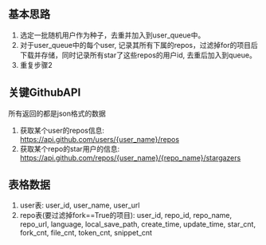 ## 基本思路
1. 选定一批随机用户作为种子，去重并加入到user_queue中。
2. 对于user_queue中的每个user, 记录其所有下属的repos，过滤掉for的项目后下载并存储，同时记录所有star了这些repos的用户id, 去重后加入到queue。
3. 重复步骤2


## 关键GithubAPI
所有返回的都是json格式的数据

1. 获取某个user的repos信息: https://api.github.com/users/{user_name}/repos
3. 获取某个repo的star用户的信息: https://api.github.com/repos/{user_name}/{repo_name}/stargazers



## 表格数据
1. user表:
user_id, user_name, user_url
2. repo表(要过滤掉fork==True的项目):
user_id, repo_id, repo_name, repo_url, language, local_save_path,
create_time, update_time,
star_cnt, fork_cnt,
file_cnt, token_cnt, snippet_cnt

